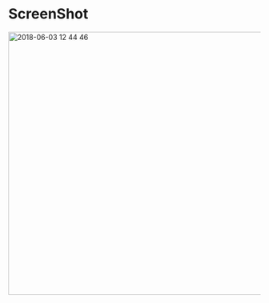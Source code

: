 # ScreenShot
<img width="525" alt="2018-06-03 12 44 46" src="https://user-images.githubusercontent.com/1857075/41201948-8fc87c3c-6cfc-11e8-863e-64e4d8698910.png">
